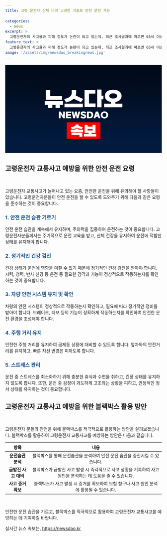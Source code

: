 ```yaml
---
title: 고령 운전자 신체 나이 고려한 기술로 안전 운전 가능

categories:
  - News
excerpt: >
  고령운전자의 사고율과 피해 정도가 논란이 되고 있는데, 최근 조사결과에 따르면 65세 이상 운전자가 65세 미만 운전자보다 13% 사고를 더 많이 냈다는 것으로 나타났습니다. 그러나 연령이 높아져도 사고율이 계속 늘지는 않았으며, 고령 운전자가 많아지는 상황에서는 고령에 따른 면허증 반납보다는 대책 마련이 필요하다는 지적이 나오고 있습니다. 또한, 페달 오조작 방지 장치를 활성화시키는 것이 고령운전자 사고 예방에 중요한 역할을 할 수 있다는 의견도 제시되고 있습니다.
feature_text: >
  고령운전자의 사고율과 피해 정도가 논란이 되고 있는데, 최근 조사결과에 따르면 65세 이상 운전자가 65세 미만 운전자보다 13% 사고를 더 많이 냈다는 것으로 나타났습니다. 그러나 연령이 높아져도 사고율이 계속 늘지는 않았으며, 고령 운전자가 많아지는 상황에서는 고령에 따른 면허증 반납보다는 대책 마련이 필요하다는 지적이 나오고 있습니다. 또한, 페달 오조작 방지 장치를 활성화시키는 것이 고령운전자 사고 예방에 중요한 역할을 할 수 있다는 의견도 제시되고 있습니다.
image: '/assets/img/newsdao_breakingnews.jpg'
---
```


<p><img src="/assets/img/newsdao_breakingnews.jpg" alt="bookingtag 속보" /></p>

<h2 data-ke-size="size26">고령운전자 교통사고 예방을 위한 안전 운전 요령</h2>

<p data-ke-size="size16">&nbsp;</p>

<p data-ke-size="size16">고령운전자 교통사고가 늘어나고 있는 요즘, 안전한 운전을 위해 유의해야 할 사항들이 있습니다. 고령운전자분들이 안전 운전을 할 수 있도록 도와주기 위해 다음과 같은 요령을 준수하는 것이 중요합니다.</p>

<h3><b><span style="color: #1a5490;">1. 안전 운전 습관 기르기</span></b></h3>

<p data-ke-size="size16">안전 운전 습관을 계속해서 유지하며, 주의력을 집중하여 운전하는 것이 중요합니다. 고령운전자분들께서는 주기적으로 운전 교육을 받고, 신체 건강을 유지하여 운전에 적합한 상태를 유지해야 합니다.</p>

<h3><b><span style="color: #1a5490;">2. 정기적인 건강 검진</span></b></h3>

<p data-ke-size="size16">건강 상태가 운전에 영향을 미칠 수 있기 때문에 정기적인 건강 검진을 받아야 합니다. 시력, 청력, 반사 신경 등 운전 중 필요한 감각과 기능이 정상적으로 작동하는지를 확인하는 것이 중요합니다.</p>

<h3><b><span style="color: #1a5490;">3. 차량 안전 시스템 유지 및 확인</span></b></h3>

<p data-ke-size="size16">차량의 안전 시스템이 정상적으로 작동하는지 확인하고, 필요에 따라 정기적인 정비를 받아야 합니다. 브레이크, 터보 등의 기능이 정확하게 작동하는지를 확인하여 안전한 운전 환경을 조성해야 합니다.</p>

<h3><b><span style="color: #1a5490;">4. 주행 거리 유지</span></b></h3>

<p data-ke-size="size16">안전한 주행 거리를 유지하여 급제동 상황에 대비할 수 있도록 합니다. 앞차와의 안전거리를 유지하고, 빠른 차선 변경은 피하도록 합니다.</p>

<h3><b><span style="color: #1a5490;">5. 스트레스 관리</span></b></h3>

<p data-ke-size="size16">운전 중 스트레스를 최소화하기 위해 충분한 휴식과 수면을 취하고, 긴장 상태를 유지하지 않도록 합니다. 또한, 운전 중 감정이 과도하게 고조되는 상황을 피하고, 안정적인 정서 상태를 유지하는 것이 중요합니다.</p>

<h2 data-ke-size="size26">고령운전자 교통사고 예방을 위한 블랙박스 활용 방안</h2>

<p data-ke-size="size16">&nbsp;</p>

<p data-ke-size="size16">고령운전자 분들의 안전을 위해 블랙박스를 적극적으로 활용하는 방안을 살펴보겠습니다. 블랙박스를 활용하여 고령운전자 교통사고를 예방하는 방안은 다음과 같습니다.</p>

<table>
<thead>
<tr>
<th style="text-align: center;">항목</th>
<th style="text-align: center;">내용</th>
</tr>
</thead>
<tbody>
<tr>
<td style="text-align: center;"><b>운전습관 분석</b></td>
<td style="text-align: center;">블랙박스를 통해 운전습관을 분석하여 안전 운전 습관을 증진시킬 수 있습니다.</td>
</tr>
<tr>
<td style="text-align: center;"><b>급발진 사고 대비</b></td>
<td style="text-align: center;">블랙박스가 급발진 사고 발생 시 즉각적으로 사고 상황을 기록하여 사고 원인을 분석하는 데 도움을 줄 수 있습니다.</td>
</tr>
<tr>
<td style="text-align: center;"><b>사고 증거 확보</b></td>
<td style="text-align: center;">블랙박스가 사고 발생 시 증거를 확보하여 보험 청구나 사고 원인 분석에 활용될 수 있습니다.</td>
</tr>
</tbody>
</table>

<p data-ke-size="size16">&nbsp;</p>

<p data-ke-size="size16">안전한 운전 습관을 기르고, 블랙박스를 적극적으로 활용하여 고령운전자 교통사고를 예방하는 데 기여하길 바랍니다.</p>
실시간 뉴스 속보는, <a href="https://newsdao.kr" rel="dofollow">https://newsdao.kr</a>


